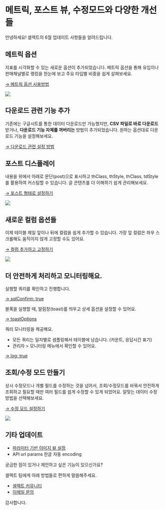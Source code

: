 # 메트릭, 포스트 뷰, 수정모드와 다양한 개선들

안녕하세요! 셀렉트의 6월 업데이트 사항들을 알려드립니다. 

## 메트릭 옵션

지표를 시각화할 수 있는 새로운 옵션이 추가되었습니다. 메트릭 옵션을 통해 유입이나 판매채널별로 랭킹을 한눈에 보고 주요 타입별 비중을 쉽게 살펴보세요. 

[→ 메트릭 옵션 사용방법](https://docs.selectfromuser.com/docs/yaml-reference#blocks-display-metric)

![](https://files.readme.io/54507bb-image.png)

## 다운로드 관련 기능 추가

기존에는 구글시트를 통한 데이터 다운로드만 가능했지만, **CSV 파일로 바로 다운로드** 받거나, **다운로드 기능 자체를 꺼버리는** 방법이 추가되었습니다. 원하는 옵션대로 다운로드 기능을 설정해보세요.

[→ 다운로드 관련 설정 방법](https://docs.selectfromuser.com/docs/yaml-reference#blocks-type-showdowload)

## 포스트 디스플레이

내용을 위에서 아래로 문단(post)으로 표시하고 thClass, thStyle, thClass, tdStyle를 활용하여 커스텀할 수 있습니다. 글 콘텐츠를 더 이해하기 쉽게 관리해보세요. 

[→ 포스트 형태로 설정하기](https://docs.selectfromuser.com/docs/yaml-reference#display-post)

![](https://files.readme.io/75d0584-image.png)

## 새로운 컬럼 옵션들

이제 테이블 제일 앞이나 뒤에 컬럼을 쉽게 추가할 수 있습니다. 가장 앞 컬럼은 좌우 스크롤해도 움직이지 않게 고정할 수도 있어요.

[→ 컬럼 추가하고 고정하기](https://docs.selectfromuser.com/docs/yaml-reference#columns-prepend-append)

![](https://files.readme.io/6860b42-image.png)

## 더 안전하게 처리하고 모니터링해요.

실행할 쿼리를 확인하고 진행합니다. 

[→ sqlConfirm: true](https://docs.selectfromuser.com/docs/yaml-reference#sqlconfirm-true)

블록을 실행할 때, 알림창(toast)를 띄우고 상세 옵션을 설정할 수 있어요.

[→ toastOptions](https://docs.selectfromuser.com/docs/yaml-reference#toast-toastoptions)

쿼리 모니터링을 제공해요.

- 모든 쿼리는 일자별로 샘플링해서 테이블에 남습니다. (카운트, 응답시간 표기)
- 관리자 > 모니터링 메뉴에서 확인할 수 있어요.

[→ log: true](https://docs.selectfromuser.com/docs/yaml-reference#blocks-log-true)

## 조회/수정 모드 만들기

상시 수정모드나 개별 필드를 수정하는 것을 넘어서, 조회/수정모드를 바꿔서 안전하게 조회하고 필요할 때만 여러 필드를 쉽게 수정할 수 있게 되었어요. 알맞는 데이터 수정 방법을 선택해보세요. 

[→ 수정 모드 설정하기](https://docs.selectfromuser.com/docs/yaml-reference#columns-updateoptions-display-form)

![](https://files.readme.io/c0f5265-image.png)

## 기타 업데이트

- [파라미터 기반 이미지 뷰 설정](https://docs.selectfromuser.com/docs/yaml-reference#format-image-url-valueas)
- API url params 한글 자동 encoding

궁금한 점이 있거나 제안하고 싶은 기능이 있으신가요?

셀렉트 팀에게 아래 방법들로 편하게 말씀해주세요.

- [셀렉트 커뮤니티](https://ask.selectfromuser.com/)
- [이메일 문의](mailto:support@selectfromuser.com)

감사합니다.